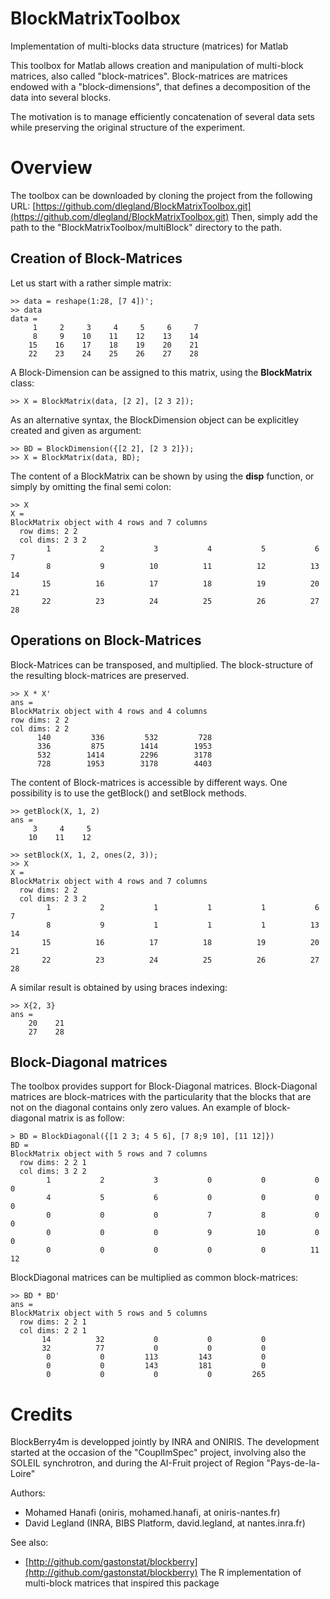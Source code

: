 # BlockMatrixToolbox
Implementation of multi-blocks data structure (matrices) for Matlab

This toolbox for Matlab allows creation and manipulation of multi-block matrices, also called
"block-matrices".
Block-matrices are matrices endowed with a "block-dimensions", that defines a decomposition of 
the data into several blocks. 

The motivation is to manage efficiently concatenation of several data sets while preserving the 
original structure of the experiment.

# Overview

The toolbox can be downloaded by cloning the project from the following URL:
[https://github.com/dlegland/BlockMatrixToolbox.git](https://github.com/dlegland/BlockMatrixToolbox.git)
Then, simply add the path to the "BlockMatrixToolbox/multiBlock" directory to the path.

## Creation of Block-Matrices

Let us start with a rather simple matrix:

    >> data = reshape(1:28, [7 4])';
    >> data
    data =
         1     2     3     4     5     6     7
         8     9    10    11    12    13    14
        15    16    17    18    19    20    21
        22    23    24    25    26    27    28

A Block-Dimension can be assigned to this matrix, using the **BlockMatrix** class:

    >> X = BlockMatrix(data, [2 2], [2 3 2]);
 
As an alternative syntax, the BlockDimension object can be explicitley created and given as argument:

    >> BD = BlockDimension({[2 2], [2 3 2]});
    >> X = BlockMatrix(data, BD);

The content of a BlockMatrix can be shown by using the **disp** function, or simply by omitting the 
final semi colon:

	>> X
    X = 
    BlockMatrix object with 4 rows and 7 columns
      row dims: 2 2
      col dims: 2 3 2
            1           2           3           4           5           6           7   
            8           9          10          11          12          13          14   
           15          16          17          18          19          20          21   
           22          23          24          25          26          27          28   

## Operations on Block-Matrices

Block-Matrices can be transposed, and multiplied. The block-structure of the resulting 
block-matrices are preserved.

	>> X * X'
	ans =
	BlockMatrix object with 4 rows and 4 columns
    row dims: 2 2
    col dims: 2 2
          140         336         532         728   
          336         875        1414        1953   
          532        1414        2296        3178   
          728        1953        3178        4403   

The content of Block-matrices is accessible by different ways. One possibility is to use the 
getBlock() and setBlock methods.

	>> getBlock(X, 1, 2)
	ans =
		 3     4     5
		10    11    12

	>> setBlock(X, 1, 2, ones(2, 3));
	>> X
	X = 
	BlockMatrix object with 4 rows and 7 columns
	  row dims: 2 2
	  col dims: 2 3 2
			1           2           1           1           1           6           7   
			8           9           1           1           1          13          14   
		   15          16          17          18          19          20          21   
		   22          23          24          25          26          27          28   
		
A similar result is obtained by using braces indexing:

	>> X{2, 3}
	ans =
		20    21
		27	  28

## Block-Diagonal matrices

The toolbox provides support for Block-Diagonal matrices. Block-Diagonal matrices are block-matrices
with the particularity that the blocks that are not on the diagonal contains only zero values.
An example of block-diagonal matrix is as follow:

	> BD = BlockDiagonal({[1 2 3; 4 5 6], [7 8;9 10], [11 12]})
	BD =
	BlockMatrix object with 5 rows and 7 columns
	  row dims: 2 2 1
	  col dims: 3 2 2
			1           2           3           0           0           0           0   
			4           5           6           0           0           0           0   
			0           0           0           7           8           0           0   
			0           0           0           9          10           0           0   
			0           0           0           0           0          11          12   

BlockDiagonal matrices can be multiplied as common block-matrices:

	>> BD * BD'
	ans = 
	BlockMatrix object with 5 rows and 5 columns
	  row dims: 2 2 1
	  col dims: 2 2 1
		   14          32           0           0           0   
		   32          77           0           0           0   
			0           0         113         143           0   
			0           0         143         181           0   
			0           0           0           0         265   

# Credits

BlockBerry4m is developped jointly by INRA and ONIRIS. The development started at the occasion of 
the "CouplImSpec" project, involving also the SOLEIL synchrotron, and during the AI-Fruit project
of Region "Pays-de-la-Loire"

Authors:

* Mohamed Hanafi (oniris, mohamed.hanafi, at oniris-nantes.fr)
* David Legland (INRA, BIBS Platform, david.legland, at nantes.inra.fr)

See also:

* [http://github.com/gastonstat/blockberry](http://github.com/gastonstat/blockberry)
The R implementation of multi-block matrices that inspired this package
